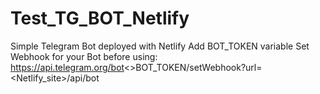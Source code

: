 # Test_TG_BOT_Netlify
Simple Telegram Bot deployed with Netlify
Add BOT_TOKEN variable
Set Webhook for your Bot before using:
 https://api.telegram.org/bot<>BOT_TOKEN/setWebhook?url=<Netlify_site>/api/bot
